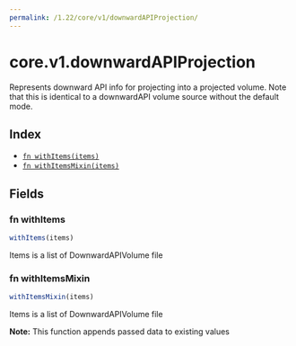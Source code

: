 ```yaml
---
permalink: /1.22/core/v1/downwardAPIProjection/
---
```


# core.v1.downwardAPIProjection

Represents downward API info for projecting into a projected volume. Note that this is identical to a downwardAPI volume source without the default mode.

## Index

* [`fn withItems(items)`](#fn-withitems)
* [`fn withItemsMixin(items)`](#fn-withitemsmixin)

## Fields

### fn withItems

```ts
withItems(items)
```

Items is a list of DownwardAPIVolume file

### fn withItemsMixin

```ts
withItemsMixin(items)
```

Items is a list of DownwardAPIVolume file

**Note:** This function appends passed data to existing values